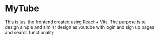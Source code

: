 # MyTube

This is just the frontend created using React + Vite. The purpose is to design simple and similar design as youtube with login and sign up pages and search functionality
